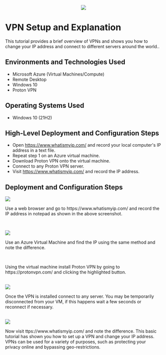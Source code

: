 <p align="center">
<img src="https://i.imgur.com/EMB7gDW.jpg"/>
</p>

<h1>VPN Setup and Explanation</h1>
This tutorial provides a brief overview of VPNs and shows you how to change your IP address and connect to different servers around the world..<br />


<h2>Environments and Technologies Used</h2>

- Microsoft Azure (Virtual Machines/Compute)
- Remote Desktop
- Windows 10
- Proton VPN
  

<h2>Operating Systems Used </h2>

- Windows 10 (21H2)

<h2>High-Level Deployment and Configuration Steps</h2>

- Open https://www.whatismyip.com/ and record your local computer's IP address in a text file.
- Repeat step 1 on an Azure virtual machine.
- Download Proton VPN onto the virtual machine.
- Connect to any Proton VPN server.
- Visit https://www.whatismyip.com/ and record the IP address.

<h2>Deployment and Configuration Steps</h2>

<p>
<img src="https://github.com/kennethmoen/VM-Setup-and-Explanation/assets/145589069/5d013d6f-c3d1-49d8-bc42-eaf910131408"/>
</p>
<p>
Use a web browser and go to  https://www.whatismyip.com/ and record the IP address in notepad as shown in the above screenshot.
</p>
<br />

<p>
<img src="https://github.com/kennethmoen/VM-Setup-and-Explanation/assets/145589069/f6451d58-72a2-4b71-bac2-42ffdfd946d9"/>
</p>
<p>
  Use an Azure Virtual Machine and find the IP using the same method and note the difference.
</p>
<br />

<p>
Using the virtual machine install Proton VPN by going to https://protonvpn.com/ and clicking the highlighted button.
</p>
<br />
<img src="https://github.com/kennethmoen/VM-Setup-and-Explanation/assets/145589069/82927918-9346-49ca-acc7-40829f30d673"/>
</p>
<p>
Once the VPN is installed connect to any server. You may be temporarily disconnected from your VM, if this happens wait a few seconds or reconnect if necessary.
</p>
<br />
<img src="https://github.com/kennethmoen/VM-Setup-and-Explanation/assets/145589069/03745df0-acde-41f6-83a1-fec2608ea65a"/>
</p>
<p>
Now visit ttps://www.whatismyip.com/ and note the difference. This basic tutorial has shown you how to set up a VPN and change your IP address. VPNs can be used for a variety of purposes, such as protecting your privacy online and bypassing geo-restrictions.
</p>
<br />
